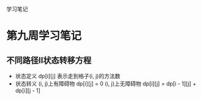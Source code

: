 学习笔记

# 第九周学习笔记

## 不同路径II状态转移方程
* 状态定义
	dp[i][j] 表示走到格子(i, j)的方法数
* 状态转义
	(i, j)上有障碍物 dp[i][j] = 0
	(i, j)上无障碍物 dp[i][j] = dp[i - 1][j] + dp[i][j - 1]
